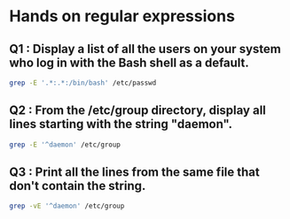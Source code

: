 # Hands on regular expressions
## Q1 : Display a list of all the users on your system who log in with the Bash shell as a default.
```bash
grep -E '.*:.*:/bin/bash' /etc/passwd
```
## Q2 : From the /etc/group directory, display all lines starting with the string "daemon".
```bash
grep -E '^daemon' /etc/group
```
## Q3 : Print all the lines from the same file that don't contain the string.
```bash
grep -vE '^daemon' /etc/group
```

